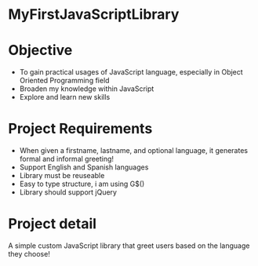 # MyFirstJavaScriptLibrary

# Objective
- To gain practical usages of JavaScript language, especially in Object Oriented Programming field
- Broaden my knowledge within JavaScript
- Explore and learn new skills

# Project Requirements
* When given a firstname, lastname, and optional language, it generates formal and informal greeting!
* Support English and Spanish languages
* Library must be reuseable
* Easy to type structure, i am using G$()
* Library should support jQuery

# Project detail
A simple custom JavaScript library that greet users based on the language they choose! 